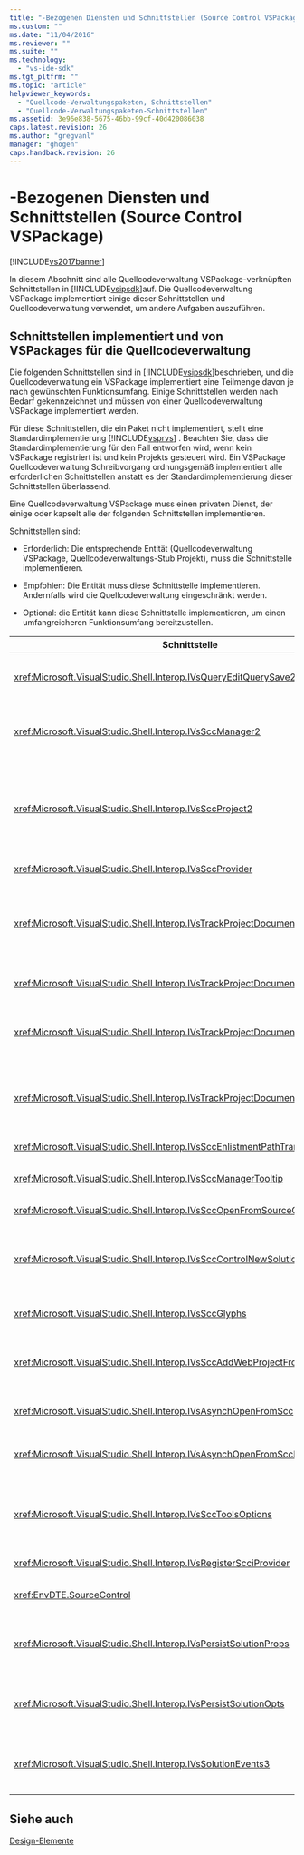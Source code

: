 ```yaml
---
title: "-Bezogenen Diensten und Schnittstellen (Source Control VSPackage) | Microsoft Docs"
ms.custom: ""
ms.date: "11/04/2016"
ms.reviewer: ""
ms.suite: ""
ms.technology: 
  - "vs-ide-sdk"
ms.tgt_pltfrm: ""
ms.topic: "article"
helpviewer_keywords: 
  - "Quellcode-Verwaltungspaketen, Schnittstellen"
  - "Quellcode-Verwaltungspaketen-Schnittstellen"
ms.assetid: 3e96e838-5675-46bb-99cf-40d420086038
caps.latest.revision: 26
ms.author: "gregvanl"
manager: "ghogen"
caps.handback.revision: 26
---
```

# -Bezogenen Diensten und Schnittstellen (Source Control VSPackage)
[!INCLUDE[vs2017banner](../../code-quality/includes/vs2017banner.md)]

In diesem Abschnitt sind alle Quellcodeverwaltung VSPackage\-verknüpften Schnittstellen in [!INCLUDE[vsipsdk](../../extensibility/includes/vsipsdk_md.md)]auf.  Die Quellcodeverwaltung VSPackage implementiert einige dieser Schnittstellen und Quellcodeverwaltung verwendet, um andere Aufgaben auszuführen.  
  
## Schnittstellen implementiert und von VSPackages für die Quellcodeverwaltung  
 Die folgenden Schnittstellen sind in [!INCLUDE[vsipsdk](../../extensibility/includes/vsipsdk_md.md)]beschrieben, und die Quellcodeverwaltung ein VSPackage implementiert eine Teilmenge davon je nach gewünschten Funktionsumfang.  Einige Schnittstellen werden nach Bedarf gekennzeichnet und müssen von einer Quellcodeverwaltung VSPackage implementiert werden.  
  
 Für diese Schnittstellen, die ein Paket nicht implementiert, stellt eine Standardimplementierung [!INCLUDE[vsprvs](../../code-quality/includes/vsprvs_md.md)] .  Beachten Sie, dass die Standardimplementierung für den Fall entworfen wird, wenn kein VSPackage registriert ist und kein Projekts gesteuert wird.  Ein VSPackage Quellcodeverwaltung Schreibvorgang ordnungsgemäß implementiert alle erforderlichen Schnittstellen anstatt es der Standardimplementierung dieser Schnittstellen überlassend.  
  
 Eine Quellcodeverwaltung VSPackage muss einen privaten Dienst, der einige oder kapselt alle der folgenden Schnittstellen implementieren.  
  
 Schnittstellen sind:  
  
-   Erforderlich: Die entsprechende Entität \(Quellcodeverwaltung VSPackage, Quellcodeverwaltungs\-Stub Projekt\), muss die Schnittstelle implementieren.  
  
-   Empfohlen: Die Entität muss diese Schnittstelle implementieren. Andernfalls wird die Quellcodeverwaltung eingeschränkt werden.  
  
-   Optional: die Entität kann diese Schnittstelle implementieren, um einen umfangreicheren Funktionsumfang bereitzustellen.  
  
|Schnittstelle|Zweck|Vorbei implementiert|implementieren?|  
|-------------------|-----------|--------------------------|---------------------|  
|<xref:Microsoft.VisualStudio.Shell.Interop.IVsQueryEditQuerySave2>|Editoren rufen diese Schnittstelle auf, bevor sie eine Datei bearbeiten und speichern.  Die Quellcodeverwaltung kann ein VSPackage die Datei auschecken oder den Vorgang verweigern, wenn das Auschecken fehlschlägt.|Quellcodeverwaltung VSPackage|Empfohlen|  
|<xref:Microsoft.VisualStudio.Shell.Interop.IVsSccManager2>|Diese Schnittstelle stellt grundlegende Funktionen für Quellcodeverwaltung für Projekte wie Registrieren und Aufheben der Registrierung von Projekten mit Quellcodeverwaltung und Gewähren der Quellcodeverwaltung grundlegende Unterstützung für Symbole.|Quellcodeverwaltung VSPackage|Erforderlich|  
|<xref:Microsoft.VisualStudio.Shell.Interop.IVsSccProject2>|Diese Schnittstelle wird von <xref:Microsoft.VisualStudio.Shell.Interop.IVsHierarchy> mithilfe der <xref:System.Runtime.InteropServices.Marshal.QueryInterface%2A>\-Funktion abgerufen oder indem Sie einfach das Objekt umwandeln, das `IVsHierarchy` zu `IVsSccProject2`implementiert.  Sie wird für den Abruf der Dateien in der Quellcodeverwaltung in einem Projekt oder zum Informieren des Projekts über den Status steuer aktuellen Quelle oder Speicherort verwendet.|Project|Erforderlich|  
|<xref:Microsoft.VisualStudio.Shell.Interop.IVsSccProvider>|Das Modul Integrations verwendet diese Schnittstelle, um aktuelle aktive VSPackage festzulegen.|Quellcodeverwaltung VSPackage|Erforderlich|  
|<xref:Microsoft.VisualStudio.Shell.Interop.IVsTrackProjectDocuments2>|Diese Schnittstelle basiert auf einem Abonnement Modells.  Jedes VSPackage kann signalisieren, dass er Dokumentereignisse empfangen und von der Shell für Ereignisse protokolliert werden sollen, die ausgeführt werden soll.  Er wird von [!INCLUDE[vsprvs](../../code-quality/includes/vsprvs_md.md)]implementiert und dazu verwendet, das wiederum die Ereignisse, die `IVsTrackProjectDocumentsEvents2` in einem VSPackage implementieren.|Quellcodeverwaltungs\-Stub|Erforderlich|  
|<xref:Microsoft.VisualStudio.Shell.Interop.IVsTrackProjectDocuments3>|Diese Schnittstelle stellt die Batchverarbeitung, synchronisierte Vorgänge mit Lese\-\/Schreibzugriff und eine erweiterte `OnQueryAddFiles`\-Methode.|Quellcodeverwaltungs\-Stub|Erforderlich|  
|<xref:Microsoft.VisualStudio.Shell.Interop.IVsTrackProjectDocumentsEvents2>|**Projektmappen\-Explorer** und Projekte rufen diese Schnittstelle auf, wenn neuer Dateien zu Projekten hinzugefügt werden oder wenn Dateien und Ordner aus Projekten umbenannt oder gelöscht werden.  Die Quellcodeverwaltung auschecken die Projektdatei kann ein VSPackage oder den Vorgang abbrechen.|Quellcodeverwaltung VSPackage|Empfohlen|  
|<xref:Microsoft.VisualStudio.Shell.Interop.IVsTrackProjectDocumentsEvents3>|**Projektmappen\-Explorer** und Projekte rufen diese Schnittstelle als Reaktion auf die Aufrufe an, die an die Methoden der Schnittstelle IVstrackProjectDocuments3 gemacht werden.  Die Quellcodeverwaltung VSPackage kann im Batchmodus, synchronisierte Vorgänge mit Lese\-\/Schreibzugriff und Arbeiten mit einer erweiterte `OnQueryAddFiles`\-Methode nachverfolgen.|Quellcodeverwaltung VSPackage|Empfohlen|  
|<xref:Microsoft.VisualStudio.Shell.Interop.IVsSccEnlistmentPathTranslation>|Diese Schnittstelle stellt Eintragungs verwaltungs Unterstützung für Webprojekte.|Quellcodeverwaltung VSPackage|Empfohlen|  
|<xref:Microsoft.VisualStudio.Shell.Interop.IVsSccManagerTooltip>|Diese Schnittstelle wird verwendet, um QuickInfos für die Quellcodeverwaltung unterliegende Dateien in Projekten zu erhalten.|Quellcodeverwaltung VSPackage|Optional|  
|<xref:Microsoft.VisualStudio.Shell.Interop.IVsSccOpenFromSourceControl>|Diese Schnittstelle bietet Unterstützung für Namespace.|Quellcodeverwaltung VSPackage|Optional|  
|<xref:Microsoft.VisualStudio.Shell.Interop.IVsSccControlNewSolution>|VSPackage verwendet diese Schnittstelle, um eine **Neu**\- Namespaceerweiterung in die **Öffnen**, oder **Speichern** Dialogfelder zu integrieren.  Folglich können Projekte zur Quellcodeverwaltung bei der Erstellung automatisch hinzugefügt werden, oder der Quellcodeverwaltung hinzugefügt werden, wenn ein Speichervorgang gültig ist.|Quellcodeverwaltung VSPackage|Optional|  
|<xref:Microsoft.VisualStudio.Shell.Interop.IVsSccGlyphs>|VSPackage verwendet diese Schnittstelle, um zusätzliche Symbole als Symbole für Quellcodeverwaltung Knoten in **Projektmappen\-Explorer**zu definieren.|Quellcodeverwaltung VSPackage|Optional|  
|<xref:Microsoft.VisualStudio.Shell.Interop.IVsSccAddWebProjectFromSourceControl>|Das Dialogfeld **Hinzufügen** für Webprojekte verwendet diese Schnittstelle.  Sie stellt Methoden für das Durchsuchen eines Quellcodeverwaltungsspeicherort und zum Öffnen eines Webprojekts bereit, das zuvor im Quellcodeverwaltungsrepository an dieser Stelle hinzugefügt wird.|Quellcodeverwaltung VSPackage|Empfohlen|  
|<xref:Microsoft.VisualStudio.Shell.Interop.IVsAsynchOpenFromScc>|Diese Schnittstelle bietet Unterstützung für asynchrones \(Hintergrund\) Laden von Projekten aus der Quellcodeverwaltung aus.|Quellcodeverwaltung VSPackage|Optional|  
|<xref:Microsoft.VisualStudio.Shell.Interop.IVsAsynchOpenFromSccProjectEvents>|Diese Schnittstelle ermöglicht Projekte, den Status des asynchronen Ladevorgangs Initiieren von <xref:Microsoft.VisualStudio.Shell.Interop.IVsAsynchOpenFromScc>zu überwachen.|Project|Optional|  
|<xref:Microsoft.VisualStudio.Shell.Interop.IVsSccToolsOptions>|Diese Schnittstelle kann der IDE, um die aktive Quellcodeverwaltung VSPackage abzufragen.  Die IDE\-Abfragen, die den Wert von Einstellungen für Quellcodeverwaltung die Bedeutung haben, selbst wenn keine aktive Quellcodeverwaltung VSPackage wird registriert wurde.  Diese Schnittstelle wird von [!INCLUDE[vsprvs](../../code-quality/includes/vsprvs_md.md)]implementiert und behandelt.|Quellcodeverwaltungs\-Stub|Erforderlich|  
|<xref:Microsoft.VisualStudio.Shell.Interop.IVsRegisterScciProvider>|Diese Schnittstelle wird verwendet, wenn die Quellcodeverwaltung ein VSPackage registriert.|Quellcodeverwaltungs\-Stub|Erforderlich|  
|<xref:EnvDTE.SourceControl>|Diese Schnittstelle ist in der Automatisierung veranschaulicht.  Daher macht sie nur Funktionen, die ausgeführt werden können, ohne eine Benutzeroberfläche anzuzeigen.|Quellcodeverwaltung VSPackage|Optional|  
|<xref:Microsoft.VisualStudio.Shell.Interop.IVsPersistSolutionProps>|Diese Schnittstelle wird verwendet, um die Einstellungen für Quellcodeverwaltung in der Projektmappendatei \(.sln\) zu speichern.  Die Einstellungen zählen die Position der Quellcodeverwaltungs\- Quellcodeverwaltung und den Status des Flags.|Quellcodeverwaltung VSPackage|Empfohlen|  
|<xref:Microsoft.VisualStudio.Shell.Interop.IVsPersistSolutionOpts>|Diese Schnittstelle wird verwendet, um die Einstellungen für Quellcodeverwaltung die Projektmappen in der Datei zu speichern \(.suo\).  Dies schließt sich benutzerspezifische Einstellungen für Quellcodeverwaltung Eintragungs wie der aktuelle Speicherort des Benutzers ein.|Quellcodeverwaltung VSPackage|Empfohlen|  
|<xref:Microsoft.VisualStudio.Shell.Interop.IVsSolutionEvents3>|Schließen von Projektmappen oder vor dem Abrufen von neuen Dateien aus der Quellcodeverwaltung diese Schnittstelle wird verwendet, um Ereignisse zu überwachen, um Vorgänge wie Überprüfung in Projektdateien auszuführen, wenn ein Projekt geöffnet wird.|Quellcodeverwaltung VSPackage|Empfohlen|  
  
## Siehe auch  
 [Design\-Elemente](../../extensibility/internals/source-control-vspackage-design-elements.md)